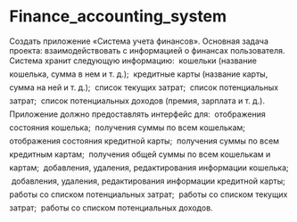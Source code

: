 # Finance_accounting_system
Создать приложение «Система учета финансов».
Основная задача проекта: взаимодействовать с информацией о финансах пользователя.
Система хранит следующую информацию:
 кошельки (название кошелька, сумма в нем и т. д.);
 кредитные карты (название карты, сумма на ней и т. д.);
 список текущих затрат;
 список потенциальных затрат;
 список потенциальных доходов (премия, зарплата и т. д.).
Приложение должно предоставлять интерфейс для:
 отображения состояния кошелька;
 получения суммы по всем кошелькам;
 отображения состояния кредитной карты;
 получения суммы по всем кредитным картам;
 получения общей суммы по всем кошелькам и картам;
 добавления, удаления, редактирования информации кошелька;
 добавления, удаления, редактирования информации кредитной карты;
 работы со списком потенциальных затрат;
 работы со списком текущих затрат;
 работы со списком потенциальных доходов. 
 

